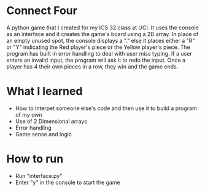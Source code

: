 # Connect Four
A python game that I created for my ICS 32 class at UCI. It uses the console as an interface and it creates the game's board using a 2D array. In place of an empty unused spot, the console displays a "." else it places either a "R" or "Y" indicating the Red player's piece or the Yellow player's piece. The program has built in error handling to deal with user miss typing. If a user enters an invalid input, the program will ask it to redo the input. Once a player has 4 their own pieces in a row, they win and the game ends.
  
# What I learned
  * How to interpet someone else's code and then use it to build a program of my own
  * Use of 2 Dimensional arrays
  * Error handling
  * Game sense and logic

# How to run
  * Run "interface.py"
  * Enter "y" in the console to start the game
